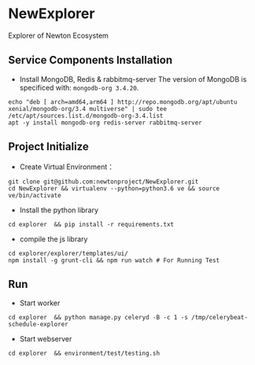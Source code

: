 # NewExplorer
Explorer of Newton Ecosystem

## Service Components Installation

* Install MongoDB, Redis & rabbitmq-server
The version of MongoDB is specificed with: `mongodb-org 3.4.20`.

```
echo "deb [ arch=amd64,arm64 ] http://repo.mongodb.org/apt/ubuntu xenial/mongodb-org/3.4 multiverse" | sudo tee /etc/apt/sources.list.d/mongodb-org-3.4.list
apt -y install mongodb-org redis-server rabbitmq-server
```
 
## Project Initialize

* Create Virtual Environment：

```
git clone git@github.com:newtonproject/NewExplorer.git
cd NewExplorer && virtualenv --python=python3.6 ve && source ve/bin/activate
```

* Install the python library

```
cd explorer  && pip install -r requirements.txt
```
 
 * compile the js library

```
cd explorer/explorer/templates/ui/
npm install -g grunt-cli && npm run watch # For Running Test
```
 

## Run

* Start worker

```
cd explorer  && python manage.py celeryd -B -c 1 -s /tmp/celerybeat-schedule-explorer
```

* Start webserver

```
cd explorer  && environment/test/testing.sh
```
